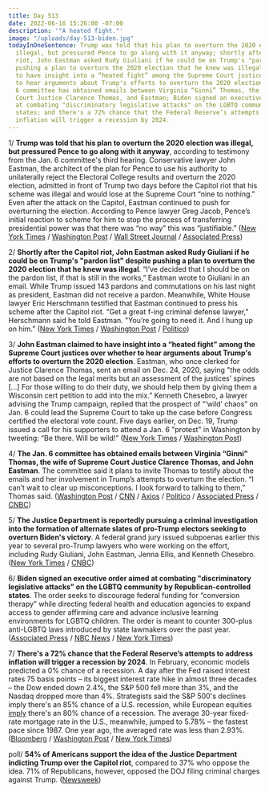 ```yaml
---
title: Day 513
date: 2022-06-16 15:26:00 -07:00
description: '"A heated fight."'
image: "/uploads/day-513-biden.jpg"
todayInOneSentence: Trump was told that his plan to overturn the 2020 election was
  illegal, but pressured Pence to go along with it anyway; shortly after the Capitol
  riot, John Eastman asked Rudy Giuliani if he could be on Trump's "pardon list" despite
  pushing a plan to overturn the 2020 election that he knew was illegal; Eastman claimed
  to have insight into a “heated fight” among the Supreme Court justices over whether
  to hear arguments about Trump's efforts to overturn the 2020 election; the Jan.
  6 committee has obtained emails between Virginia “Ginni” Thomas, the wife of Supreme
  Court Justice Clarence Thomas, and Eastman; Biden signed an executive order aimed
  at combating "discriminatory legislative attacks" on the LGBTQ community by Republican-controlled
  states; and there's a 72% chance that the Federal Reserve’s attempts to address
  inflation will trigger a recession by 2024.
---
```


1/ **Trump was told that his plan to overturn the 2020 election was illegal, but pressured Pence to go along with it anyway**, according to testimony from the Jan. 6 committee's third hearing. Conservative lawyer John Eastman, the architect of the plan for Pence to use his authority to unilaterally reject the Electoral College results and overturn the 2020 election, admitted in front of Trump two days before the Capitol riot that his scheme was illegal and would lose at the Supreme Court “nine to nothing.” Even after the attack on the Capitol, Eastman continued to push for overturning the election. According to Pence lawyer Greg Jacob, Pence’s initial reaction to scheme for him to stop the process of transferring presidential power was that there was “no way” this was “justifiable.” ([New York Times](https://www.nytimes.com/live/2022/06/16/us/jan-6-hearings/in-the-third-hearing-the-committee-plans-to-release-materials-detailing-the-threats-against-pence?smid=url-share) / [Washington Post](https://www.washingtonpost.com/national-security/2022/06/16/jan-6-committee-hearings-live-june-16/) / [Wall Street Journal](https://www.wsj.com/articles/jan-6-committees-third-hearing-to-focus-on-trumps-effort-to-pressure-pence-11655371801?mod=politics_lead_pos1) / [Associated Press](https://apnews.com/article/capitol-siege-donald-trump-crime-presidential-elections-cdc64a3de7950e6f3291851b3c5d9b1a))

2/ **Shortly after the Capitol riot, John Eastman asked Rudy Giuliani if he could be on Trump's "pardon list" despite pushing a plan to overturn the 2020 election that he knew was illegal**. “I’ve decided that I should be on the pardon list, if that is still in the works,” Eastman wrote to Giuliani in an email. While Trump issued 143 pardons and commutations on his last night as president, Eastman did not receive a pardon. Meanwhile, White House lawyer Eric Herschmann testified that Eastman continued to press his scheme after the Capitol riot. “Get a great f-ing criminal defense lawyer," Herschmann said he told Eastman. "You’re going to need it. And I hung up on him.” ([New York Times](https://www.nytimes.com/live/2022/06/16/us/jan-6-hearings/giuliani-eastman-pardon-trump-jan-6?smid=url-share) / [Washington Post](https://www.washingtonpost.com/national-security/2022/06/16/jan-6-committee-hearings-live-june-16/#link-A5CVNEEQZRH5JA3757JEIOJHDQ) / [Politico](https://www.politico.com/news/2022/06/16/jan-6-panel-trump-pressure-campaign-pence-00039996))

3/ **John Eastman claimed to have insight into a “heated fight” among the Supreme Court justices over whether to hear arguments about Trump's efforts to overturn the 2020 election**. Eastman, who once clerked for Justice Clarence Thomas, sent an email on Dec. 24, 2020, saying "the odds are not based on the legal merits but an assessment of the justices’ spines \[...\] For those willing to do their duty, we should help them by giving them a Wisconsin cert petition to add into the mix.” Kenneth Chesebro, a lawyer advising the Trump campaign, replied that the prospect of “‘wild’ chaos” on Jan. 6 could lead the Supreme Court to take up the case before Congress certified the electoral vote count. Five days earlier, on Dec. 19, Trump issued a call for his supporters to attend a Jan. 6 "protest" in Washington by tweeting: “Be there. Will be wild!” ([New York Times](https://www.nytimes.com/2022/06/15/us/trump-emails-eastman-chesebro-jan-6.html) / [Washington Post](https://www.washingtonpost.com/politics/2022/06/16/eastman-chesebro-emails-january-6/))

4/ **The Jan. 6 committee has obtained emails between Virginia “Ginni” Thomas, the wife of Supreme Court Justice Clarence Thomas, and John Eastman**. The committee said it plans to invite Thomas to testify about the emails and her involvement in Trump’s attempts to overturn the election. “I can’t wait to clear up misconceptions. I look forward to talking to them,” Thomas said. ([Washington Post](https://www.washingtonpost.com/national-security/2022/06/15/ginni-thomas-john-eastman-emails/) / [CNN](https://www.cnn.com/2022/06/15/politics/ginni-thomas-john-eastman-emails-january-6-committee/index.html) / [Axios](https://www.axios.com/2022/06/16/ginni-thomas-jan-6-panel) / [Politico](https://www.politico.com/news/2022/06/16/jan-6-panel-leaders-prepare-to-call-ginni-thomas-00040208) / [Associated Press](https://apnews.com/article/capitol-siege-biden-us-supreme-court-bennie-thompson-clarence-thomas-2e03382f62232ac32be319633538a18a) / [CNBC](https://www.cnbc.com/2022/06/16/jan-6-riot-committee-will-invite-ginni-thomas-to-testify.html))

5/ **The Justice Department is reportedly pursuing a criminal investigation into the formation of alternate slates of pro-Trump electors seeking to overturn Biden's victory**. A federal grand jury issued subpoenas earlier this year to several pro-Trump lawyers who were working on the effort, including Rudy Giuliani, John Eastman, Jenna Ellis, and Kenneth Chesebro. ([New York Times](https://www.nytimes.com/live/2022/06/16/us/jan-6-hearings/a-justice-department-inquiry-into-alternate-electors-is-focusing-on-trump-lawyers?smid=url-share) / [CNBC](https://www.cnbc.com/2022/06/16/doj-criminally-investigating-plan-for-alternate-trump-electors-.html))

6/ **Biden signed an executive order aimed at combating "discriminatory legislative attacks" on the LGBTQ community by Republican-controlled states**. The order seeks to discourage federal funding for “conversion therapy” while directing federal health and education agencies to expand access to gender affirming care and advance inclusive learning environments for LGBTQ children. The order is meant to counter 300-plus anti-LGBTQ laws introduced by state lawmakers over the past year. ([Associated Press](https://apnews.com/article/biden-congress-government-and-politics-gender-identity-82982ffff0c91415e29f1bb08a5c2f8c) / [NBC News](https://www.nbcnews.com/nbc-out/out-politics-and-policy/biden-sign-executive-order-counter-anti-lgbtq-state-bills-rcna33675) / [New York Times](https://www.nytimes.com/2022/06/15/us/politics/biden-lgbtq-rights-executive-order.html))

7/ **There's a 72% chance that the Federal Reserve’s attempts to address inflation will trigger a recession by 2024**. In February, economic models predicted a 0% chance of a recession. A day after the Fed raised interest rates 75 basis points – its biggest interest rate hike in almost three decades – the Dow ended down 2.4%, the S&P 500 fell more than 3%, and the Nasdaq dropped more than 4%. Strategists said the S&P 500's declines imply there's an 85% chance of a U.S. recession, while European equities [imply](https://www.bloomberg.com/news/articles/2022-06-16/jpmorgan-strategists-say-stocks-imply-85-chance-of-us-recession?srnd=markets-vp&sref=MIBMEEoj) there's an 80% chance of a recession. The average 30-year fixed-rate mortgage rate in the U.S., meanwhile, jumped to 5.78% – the fastest pace since 1987. One year ago, the averaged rate was less than 2.93%. ([Bloomberg](https://www.bloomberg.com/news/articles/2022-06-15/us-recession-risk-hits-72-by-2024-as-fed-hikes-rates-to-curb-inflation?srnd=premium&sref=MIBMEEoj) / [Washington Post](https://www.washingtonpost.com/business/2022/06/16/stocks-today-fed-rate-hike/) / [New York Times](https://www.nytimes.com/2022/06/16/business/mortgage-rates-federal-reserve.html))

poll/ **54% of Americans support the idea of the Justice Department indicting Trump over the Capitol riot**, compared to 37% who oppose the idea. 71% of Republicans, however, opposed the DOJ filing criminal charges against Trump. ([Newsweek](https://www.newsweek.com/donald-trump-should-charged-crime-jan-6-capitol-riot-1716435))